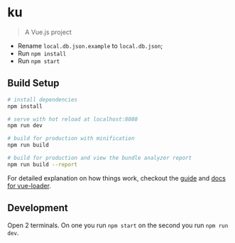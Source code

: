 # ku

> A Vue.js project

* Rename `local.db.json.example` to `local.db.json`;
* Run `npm install`
* Run `npm start`

## Build Setup

``` bash
# install dependencies
npm install

# serve with hot reload at localhost:8080
npm run dev

# build for production with minification
npm run build

# build for production and view the bundle analyzer report
npm run build --report
```

For detailed explanation on how things work, checkout the [guide](http://vuejs-templates.github.io/webpack/) and [docs for vue-loader](http://vuejs.github.io/vue-loader).


## Development
Open 2 terminals. On one you run `npm start` on the second you run `npm run dev`.